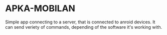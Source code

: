 # APKA-MOBILAN
Simple app connecting to a server, that is connected to anroid devices. It can send veriety of commands, depending of the software it's
working with.
